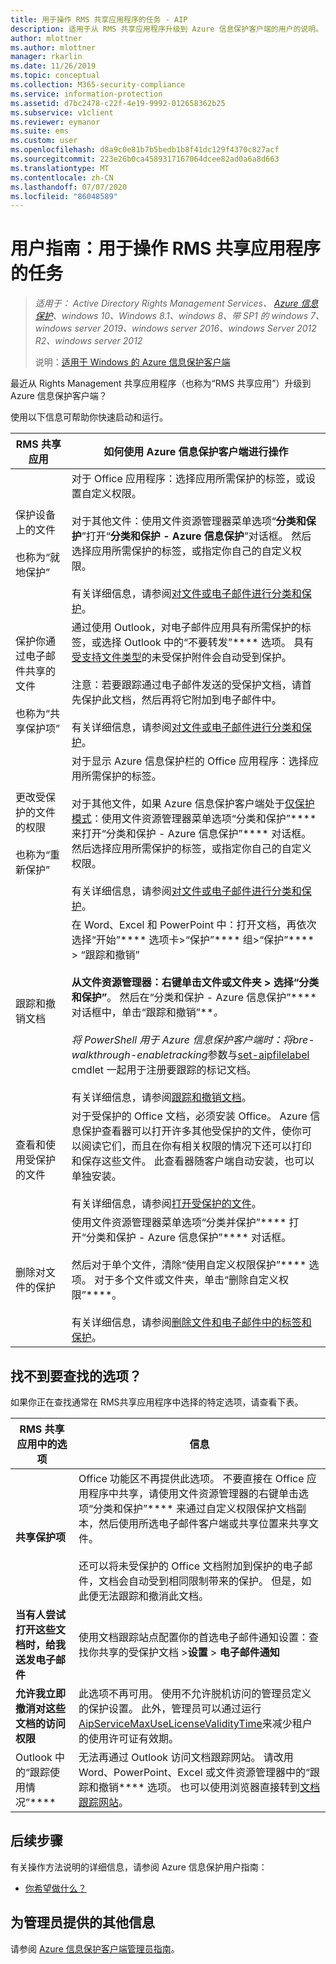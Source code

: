 ```yaml
---
title: 用于操作 RMS 共享应用程序的任务 - AIP
description: 适用于从 RMS 共享应用程序升级到 Azure 信息保护客户端的用户的说明。
author: mlottner
ms.author: mlottner
manager: rkarlin
ms.date: 11/26/2019
ms.topic: conceptual
ms.collection: M365-security-compliance
ms.service: information-protection
ms.assetid: d7bc2478-c22f-4e19-9992-012658362b25
ms.subservice: v1client
ms.reviewer: eymanor
ms.suite: ems
ms.custom: user
ms.openlocfilehash: d8a9c0e81b7b5bedb1b8f41dc129f4370c827acf
ms.sourcegitcommit: 223e26b0ca4589317167064dcee82ad0a6a8d663
ms.translationtype: MT
ms.contentlocale: zh-CN
ms.lasthandoff: 07/07/2020
ms.locfileid: "86048589"
---
```

# <a name="user-guide-tasks-that-you-used-to-do-with-the-rms-sharing-application"></a>用户指南：用于操作 RMS 共享应用程序的任务

>*适用于： Active Directory Rights Management Services、 [Azure 信息保护](https://azure.microsoft.com/pricing/details/information-protection)、windows 10、Windows 8.1、windows 8、带 SP1 的 windows 7、windows server 2019、windows server 2016、windows Server 2012 R2、windows server 2012*
>
> 说明：[适用于 Windows 的 Azure 信息保护客户端](../faqs.md#whats-the-difference-between-the-azure-information-protection-classic-and-unified-labeling-clients)

最近从 Rights Management 共享应用程序（也称为“RMS 共享应用”）升级到 Azure 信息保护客户端？ 

使用以下信息可帮助你快速启动和运行。

|RMS 共享应用|如何使用 Azure 信息保护客户端进行操作
|-----------|--------------------|
|保护设备上的文件 <br /><br />也称为“就地保护”|对于 Office 应用程序：选择应用所需保护的标签，或设置自定义权限。<br /><br />对于其他文件：使用文件资源管理器菜单选项“**分类和保护**”打开“**分类和保护 - Azure 信息保护**”对话框。 然后选择应用所需保护的标签，或指定你自己的自定义权限。 <br /><br />有关详细信息，请参阅[对文件或电子邮件进行分类和保护](client-classify-protect.md)。
|保护你通过电子邮件共享的文件 <br /><br />也称为“共享保护项”|通过使用 Outlook，对电子邮件应用具有所需保护的标签，或选择 Outlook 中的“不要转发”**** 选项。 具有[受支持文件类型](https://support.office.com/article/bb643d33-4a3f-4ac7-9770-fd50d95f58dc#FileTypesforIRM)的未受保护附件会自动受到保护。<br /><br />注意：若要跟踪通过电子邮件发送的受保护文档，请首先保护此文档，然后再将它附加到电子邮件中。<br /><br />有关详细信息，请参阅[对文件或电子邮件进行分类和保护](client-classify-protect.md)。
|更改受保护的文件的权限 <br /><br />也称为“重新保护”|对于显示 Azure 信息保护栏的 Office 应用程序：选择应用所需保护的标签。<br /><br />对于其他文件，如果 Azure 信息保护客户端处于[仅保护模式](client-protection-only-mode.md)：使用文件资源管理器菜单选项“分类和保护”**** 来打开“分类和保护 - Azure 信息保护”**** 对话框。 然后选择应用所需保护的标签，或指定你自己的自定义权限。<br /><br />有关详细信息，请参阅[对文件或电子邮件进行分类和保护](client-classify-protect.md)。
|跟踪和撤销文档|在 Word、Excel 和 PowerPoint 中：打开文档，再依次选择“开始”**** 选项卡>“保护”**** 组>“保护”**** > “跟踪和撤销”****<br /><br />从文件资源管理器：右键单击文件或文件夹 > 选择“分类和保护”****。 然后在“分类和保护 - Azure 信息保护”**** 对话框中，单击“跟踪和撤销”****。 <br /><br />将 PowerShell 用于 Azure 信息保护客户端时：将*bre-walkthrough-enabletracking*参数与[set-aipfilelabel](/powershell/azureinformationprotection/vlatest/set-aipfilelabel) cmdlet 一起用于注册要跟踪的标记文档。<br /><br />有关详细信息，请参阅[跟踪和撤销文档](client-track-revoke.md)。
|查看和使用受保护的文件|对于受保护的 Office 文档，必须安装 Office。 Azure 信息保护查看器可以打开许多其他受保护的文件，使你可以阅读它们，而且在你有相关权限的情况下还可以打印和保存这些文件。 此查看器随客户端自动安装，也可以单独安装。<br /><br />有关详细信息，请参阅[打开受保护的文件](client-view-use-files.md)。
|删除对文件的保护|使用文件资源管理器菜单选项“分类并保护”**** 打开“分类和保护 - Azure 信息保护”**** 对话框。 <br /><br />然后对于单个文件，清除“使用自定义权限保护”**** 选项。 对于多个文件或文件夹，单击“删除自定义权限”****。<br /><br />有关详细信息，请参阅[删除文件和电子邮件中的标签和保护](client-remove-label-protection.md)。|

## <a name="cant-find-the-option-youre-looking-for"></a>找不到要查找的选项？

如果你正在查找通常在 RMS共享应用程序中选择的特定选项，请查看下表。

|RMS 共享应用中的选项|信息
|-----------|--------------------|
|**共享保护项**|Office 功能区不再提供此选项。 不要直接在 Office 应用程序中共享，请使用文件资源管理器的右键单击选项“分类和保护”**** 来通过自定义权限保护文档副本，然后使用所选电子邮件客户端或共享位置来共享文件。 <br /><br /> 还可以将未受保护的 Office 文档附加到保护的电子邮件，文档会自动受到相同限制带来的保护。 但是，如此便无法跟踪和撤消此文档。
|**当有人尝试打开这些文档时，给我送发电子邮件**|使用文档跟踪站点配置你的首选电子邮件通知设置：查找你共享的受保护文档 >**设置**  >  **电子邮件通知**
|**允许我立即撤消对这些文档的访问权限**|此选项不再可用。 使用不允许脱机访问的管理员定义的保护设置。 此外，管理员可以通过运行[AipServiceMaxUseLicenseValidityTime](/powershell/module/aipservice/set-aipservicemaxuselicensevaliditytime)来减少租户的使用许可证有效期。
|Outlook 中的“跟踪使用情况”****|无法再通过 Outlook 访问文档跟踪网站。 请改用 Word、PowerPoint、Excel 或文件资源管理器中的“跟踪和撤销**** 选项。 也可以使用浏览器直接转到[文档跟踪网站](https://go.microsoft.com/fwlink/?LinkId=529562)。

## <a name="next-steps"></a>后续步骤
有关操作方法说明的详细信息，请参阅 Azure 信息保护用户指南：

- [你希望做什么？](client-user-guide.md#what-do-you-want-to-do)

## <a name="additional-information-for-administrators"></a>为管理员提供的其他信息    
请参阅 [Azure 信息保护客户端管理员指南](client-admin-guide.md)。

  
